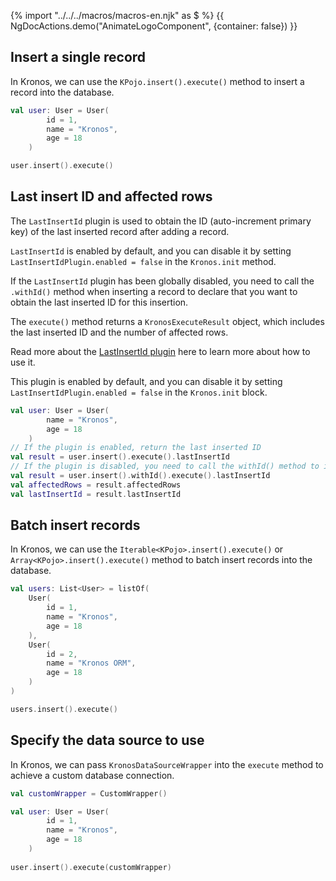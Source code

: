 {% import "../../../macros/macros-en.njk" as $ %}
{{ NgDocActions.demo("AnimateLogoComponent", {container: false}) }}

## Insert a single record

In Kronos, we can use the `KPojo.insert().execute()` method to insert a record into the database.

```kotlin name="demo" icon="kotlin" {7}
val user: User = User(
        id = 1,
        name = "Kronos",
        age = 18
    )

user.insert().execute()
```

## Last insert ID and affected rows

The `LastInsertId` plugin is used to obtain the ID (auto-increment primary key) of the last inserted record after adding a record.

`LastInsertId` is enabled by default, and you can disable it by setting `LastInsertIdPlugin.enabled = false` in the `Kronos.init` method.

If the `LastInsertId` plugin has been globally disabled, you need to call the `.withId()` method when inserting a record to declare that you want to obtain the last inserted ID for this insertion.

The `execute()` method returns a `KronosExecuteResult` object, which includes the last inserted ID and the number of affected rows.

Read more about the [LastInsertId plugin](/#/documentation/en/plugins/last-insert-id) here to learn more about how to use it.

This plugin is enabled by default, and you can disable it by setting `LastInsertIdPlugin.enabled = false` in the `Kronos.init` block.

```kotlin name="demo" icon="kotlin" {6,8}
val user: User = User(
        name = "Kronos",
        age = 18
    )
// If the plugin is enabled, return the last inserted ID
val result = user.insert().execute().lastInsertId
// If the plugin is disabled, you need to call the withId() method to inform Kronos that the insertion requires to query the lastInsertId
val result = user.insert().withId().execute().lastInsertId
val affectedRows = result.affectedRows
val lastInsertId = result.lastInsertId
```

## Batch insert records

In Kronos, we can use the `Iterable<KPojo>.insert().execute()` or `Array<KPojo>.insert().execute()` method to batch
insert records into the database.

```kotlin name="demo" icon="kotlin" {14}
val users: List<User> = listOf(
    User(
        id = 1,
        name = "Kronos",
        age = 18
    ),
    User(
        id = 2,
        name = "Kronos ORM",
        age = 18
    )
)

users.insert().execute()
```

## Specify the data source to use

In Kronos, we can pass `KronosDataSourceWrapper` into the `execute` method to achieve a custom database connection.

```kotlin name="demo" icon="kotlin" {9}
val customWrapper = CustomWrapper()

val user: User = User(
        id = 1,
        name = "Kronos",
        age = 18
    )
    
user.insert().execute(customWrapper)
```
